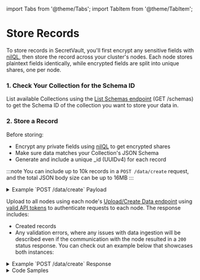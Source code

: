 import Tabs from '@theme/Tabs';
import TabItem from '@theme/TabItem';

# Store Records

To store records in SecretVault, you'll first encrypt any sensitive fields with [nilQL](/build/nilQL), then store the record across your cluster's nodes. Each node stores plaintext fields identically, while encrypted fields are split into unique shares, one per node.

### 1. Check Your Collection for the Schema ID

List available Collections using the [List Schemas endpoint](../../api/nildb/get-schemas.api.mdx) (GET /schemas) to get the Schema ID of the collection you want to store your data in.

### 2. Store a Record

Before storing:

- Encrypt any private fields using [nilQL](/build/nilQL) to get encrypted shares
- Make sure data matches your Collection's JSON Schema
- Generate and include a unique \_id (UUIDv4) for each record

:::note
You can include up to 10k records in a `POST /data/create` request, and the total JSON body size can be up to 16MB
:::

<details>
<summary>Example `POST /data/create` Payload</summary>

```JSON
{
  "schema": "9b22147f-d6d5-40f1-927d-96c08XXXXXXXX",
  "data": [
    {
      "_id": "120a60f3-d1b6-4a11-a413-abcd60c8ccb3",
      "years_in_web3": "zKH1L", // encrypted share
      "responses": [
        { "rating": 5, "question_number": 1 },
        { "rating": 3, "question_number": 2 }
      ]
    },
    {
      "_id": "b321301b-ffcd-43d8-bec7-4b0830f7a305",
      "years_in_web3": "5J_KL4", // encrypted share
      "responses": [
        { "rating": 2, "question_number": 1 },
        { "rating": 4, "question_number": 2 }
      ]
    }
  ]
}

```

</details>

Upload to all nodes using each node's [Upload/Create Data endpoint](/api/nildb/upload-data) using [valid API tokens](/build/secretVault-secretDataAnalytics/generate-tokens) to authenticate requests to each node. The response includes:

- Created records
- Any validation errors, where any issues with data ingestion will be described even if the communication with the node resulted in a `200` status response. You can check out an example below that showcases both instances:

<details>
<summary>Example `POST /data/create` Response</summary>

```JSON
{
   "data": {
      "created": [
         "120a60f3-d1b6-4a11-a413-abcd60c8ccb3"
      ],
      "errors": [
         {
            "error": "E11000 duplicate key error collection: datablocks_data.f47ac10b-58cc-4372-a567-0e02b2XXXXXX index: _id_ dup key: { _id: UUID(\"b321301b-ffcd-43d8-bec7-4b0830f7a305\") }",
            "document": {
              "_id": "b321301b-ffcd-43d8-bec7-4b0830f7a305",
              "years_in_web3": "5J_KL4",
              "responses": [
                { "rating": 2, "question_number": 1 },
                { "rating": 4, "question_number": 2 }
              ]
            }
         }
      ]
   }
}
```

</details>

<details>
<summary>Code Samples</summary>

<Tabs>
  <TabItem value="python" label="Python">

```python reference showGithubLink
https://github.com/NillionNetwork/blind-module-examples/blob/main/nildb/secretvault_python/nildb_api.py#L9-L32
```

</TabItem> 
<TabItem value="typescript" label="TypeScript">

```TypeScript reference showGithubLink
https://github.com/NillionNetwork/blind-module-examples/blob/main/nildb/secretvault_nextjs/app/lib/nildb.ts#L24-L52
```

</TabItem>
<TabItem value="wrapper" label="JavaScript (with wrapper)">

### Install secretvaults

```bash
npm i secretvaults
```

### Run the readWriteSv script

```bash
node readWriteSv.js
```

<Tabs>
  <TabItem value="readWriteSv" label="readWriteSv.js">
```javascript reference showGithubLink
https://github.com/NillionNetwork/secretvaults-js/blob/main/examples/store/dataCreateRead.js
```
</TabItem>
  <TabItem value="orgConfig" label="orgConfig.js">
```javascript reference showGithubLink
https://github.com/NillionNetwork/secretvaults-js/blob/main/examples/orgConfig.js
```
</TabItem>
</Tabs>
</TabItem>
<TabItem value="wrapper-py" label="Python (with wrapper)">

### Install secretvaults

```bash
pip install secretvaults
```

### Run the data_create_read script

```bash
python3 data_create_read.py
```

<Tabs>
  <TabItem value="readWriteSv" label="data_create_read.py">
```javascript reference showGithubLink
https://github.com/NillionNetwork/secretvaults-py/blob/main/examples/store_encryption/data_create_read.py
```
</TabItem>
  <TabItem value="orgConfig" label="org_config.py">
```javascript reference showGithubLink
https://github.com/NillionNetwork/secretvaults-py/blob/main/examples/org_config.py
```
</TabItem>
</Tabs>
</TabItem>

</Tabs>

</details>
